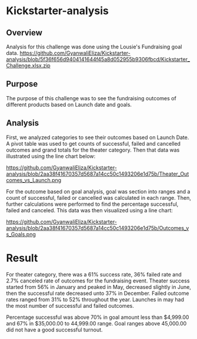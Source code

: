 # Kickstarter-analysis

## Overview 
Analysis for this challenge was done using the Lousie's Fundraising goal data. 
https://github.com/GyanwaliEliza/Kickstarter-analysis/blob/5f36f656d9404141644f45a8d052955b9306fbcd/Kickstarter_Challenge.xlsx.zip


## Purpose
The purpose of this challenge was to see the fundraising outcomes of different products based on Launch date and goals. 


## Analysis

First, we analyzed categories to see their outcomes based on Launch Date. A pivot table was used to get counts of successful, failed and cancelled outcomes and grand totals for the theater category. Then that data was illustrated using the line chart below:

https://github.com/GyanwaliEliza/Kickstarter-analysis/blob/2aa38f41670357d5687a14cc50c1493206e1d75b/Theater_Outcomes_vs_Launch.png


For the outcome based on goal analysis, goal was section into ranges and a count of successful, failed or cancelled was calculated in each range. Then, further calculations were performed to find the percentage successful, failed and canceled. This data was then visualized using a line chart: 

https://github.com/GyanwaliEliza/Kickstarter-analysis/blob/2aa38f41670357d5687a14cc50c1493206e1d75b/Outcomes_vs_Goals.png


# Result

For theater category, there was a 61% success rate, 36% failed rate and 2.7% canceled rate of outcomes for the fundraising event. Theater success started from 56% in January and peaked in May, decreased slightly in June, then the successful rate decreased unto 37% in December. Failed outcome rates ranged from 31% to 52% throughout the year. Launches in may had the most number of successful and failed outcomes. 

Percentage successful was above 70% in goal amount less than $4,999.00 and 67% in $35,000.00 to 44,999.00 range. Goal ranges above 45,000.00 did not have a good successful turnout. 
